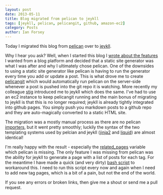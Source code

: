 ```yaml
---
layout: post
date: 2013-05-11
title: Blog migrated from pelican to jeykll
tags: [jeykll, pelican, pelicangit, github, amazon-ec2]
category: Posts
author: Ian Forsey
---
```


Today I migrated this blog from [pelican](http://pelican.notmyidea.org) over to [jeykll](http://jekyllrb.com/).

Why I hear you ask? Well, when I started this blog I [wrote about the features](/powering-your-blog-with-pelican-and-git.html) I wanted from a blog platform and decided that a static site generator was what I was after and why I ultimately chose pelican. One of the downsides to using a static site generator like pelican is having to run the generator every time you add or update a post. This is what drove me to create [pelicangit](/powering-your-blog-with-pelican-and-git.html) which would automatically run pelican on the server-side whenever a post is pushed into the git repo it is watching. More recently my colleague [stig](http://superloopy.io/) introduced me to jeykll which does the same. I've had to use an ec2 instance to keep pelicangit running and the main bonus of migrating to jeykll is that this is no longer required; jeykll is already tightly integrated into github pages. You simply push you markdown posts to a github repo and they are auto-magically converted to a static HTML site.

The migration was a mostly manual process as there are no pelican [importers](http://jekyllrb.com/docs/migrations/), but it went pretty smoothly; luckily the syntax of the two templating systems used by pelcian and jeykll ([jinja2](http://jinja.pocoo.org/) and [liquid](http://wiki.shopify.com/Liquid)) are almost identical!

I'm really happy with the result - especially the [related_pages](http://jekyllrb.com/docs/variables/) variable which pelican is missing. The only feature I was missing from pelican was the ability for jeykll to generate a page with a list of posts for each tag. For the meantime I have made a quick (and very dirty) [bash script](https://github.com/theon/theon.github.com/blob/master/gen-tag-pages.sh) to workaround this. I need to run this script every now and again when I need to add new tag pages, which is a bit of a pain, but not the end of the world.

If you see any errors or broken links, then give me a shout or send me a pull request.
